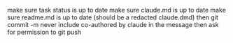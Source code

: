 make sure task status is up to date
make sure claude.md is up to date
make sure readme.md is up to date (should be a redacted claude.dmd)
then git commit -m <a detailed update>
never include co-authored by claude in the message
then ask for permission to git push
